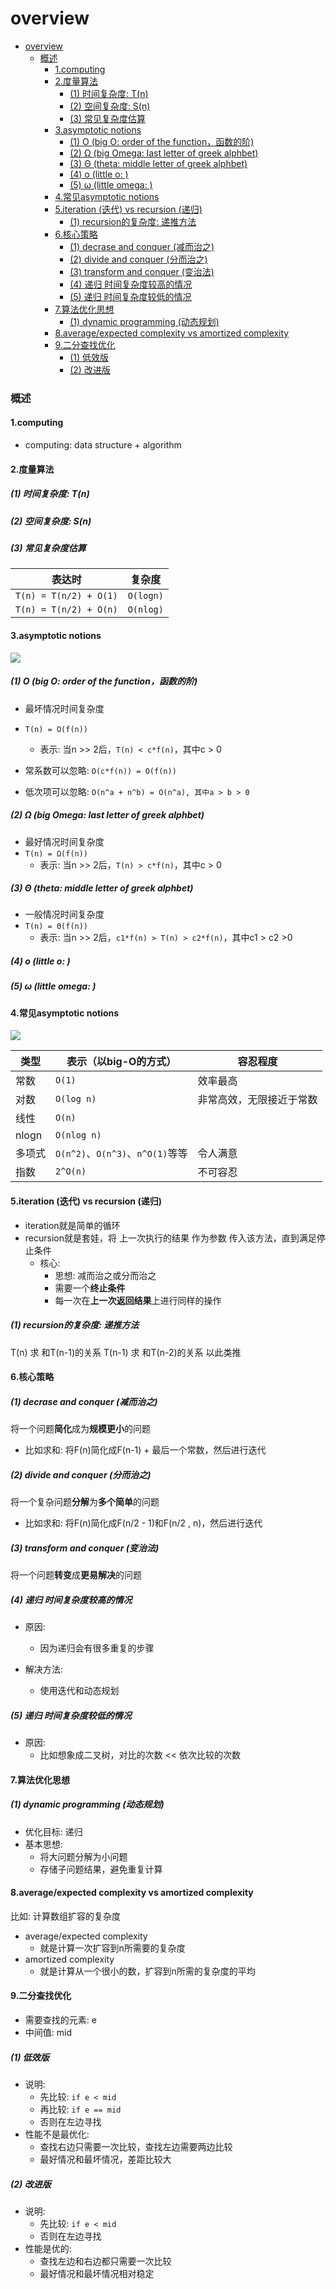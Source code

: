 # overview


<!-- @import "[TOC]" {cmd="toc" depthFrom=1 depthTo=6 orderedList=false} -->

<!-- code_chunk_output -->

- [overview](#overview)
    - [概述](#概述)
      - [1.computing](#1computing)
      - [2.度量算法](#2度量算法)
        - [(1) 时间复杂度: T(n)](#1-时间复杂度-tn)
        - [(2) 空间复杂度: S(n)](#2-空间复杂度-sn)
        - [(3) 常见复杂度估算](#3-常见复杂度估算)
      - [3.asymptotic notions](#3asymptotic-notions)
        - [(1) O (big O: order of the function，函数的阶)](#1-o-big-o-order-of-the-function函数的阶)
        - [(2) Ω (big Omega: last letter of greek alphbet)](#2-ω-big-omega-last-letter-of-greek-alphbet)
        - [(3) Θ (theta: middle letter of greek alphbet)](#3-θ-theta-middle-letter-of-greek-alphbet)
        - [(4) o (little o: )](#4-o-little-o-)
        - [(5) ω (little omega: )](#5-ω-little-omega-)
      - [4.常见asymptotic notions](#4常见asymptotic-notions)
      - [5.iteration (迭代) vs recursion (递归)](#5iteration-迭代-vs-recursion-递归)
        - [(1) recursion的复杂度: 递推方法](#1-recursion的复杂度-递推方法)
      - [6.核心策略](#6核心策略)
        - [(1) decrase and conquer (减而治之)](#1-decrase-and-conquer-减而治之)
        - [(2) divide and conquer (分而治之)](#2-divide-and-conquer-分而治之)
        - [(3) transform and conquer (变治法)](#3-transform-and-conquer-变治法)
        - [(4) 递归 时间复杂度较高的情况](#4-递归-时间复杂度较高的情况)
        - [(5) 递归 时间复杂度较低的情况](#5-递归-时间复杂度较低的情况)
      - [7.算法优化思想](#7算法优化思想)
        - [(1) dynamic programming (动态规划)](#1-dynamic-programming-动态规划)
      - [8.average/expected complexity vs amortized complexity](#8averageexpected-complexity-vs-amortized-complexity)
      - [9.二分查找优化](#9二分查找优化)
        - [(1) 低效版](#1-低效版)
        - [(2) 改进版](#2-改进版)

<!-- /code_chunk_output -->


### 概述

#### 1.computing

* computing: data structure + algorithm

#### 2.度量算法

##### (1) 时间复杂度: T(n)

##### (2) 空间复杂度: S(n)

##### (3) 常见复杂度估算

|表达时|复杂度|
|-|-|
|`T(n) = T(n/2) + O(1)`|`O(logn)`|
|`T(n) = T(n/2) + O(n)`|`O(nlog)`|

#### 3.asymptotic notions

![](./imgs/overview_01.png)

##### (1) O (big O: order of the function，函数的阶)
* 最坏情况时间复杂度
* `T(n) = O(f(n))`
    * 表示: 当n >> 2后，`T(n) < c*f(n)`，其中c > 0

* 常系数可以忽略: `O(c*f(n)) = O(f(n))`
* 低次项可以忽略: `O(n^a + n^b) = O(n^a), 其中a > b > 0`


##### (2) Ω (big Omega: last letter of greek alphbet)
* 最好情况时间复杂度
* `T(n) = Ω(f(n))`
    * 表示: 当n >> 2后，`T(n) > c*f(n)`，其中c > 0

##### (3) Θ (theta: middle letter of greek alphbet)

* 一般情况时间复杂度
* `T(n) = Θ(f(n))`
    * 表示: 当n >> 2后，`c1*f(n) > T(n) > c2*f(n)`，其中c1 > c2 >0


##### (4) o (little o: )

##### (5) ω (little omega: )

#### 4.常见asymptotic notions

![](./imgs/overview_02.png)

|类型|表示（以big-O的方式）|容忍程度|
|-|-|-|
|常数|`O(1)`|效率最高|
|对数|`O(log n)`|非常高效，无限接近于常数|
|线性|`O(n)`||
|nlogn|`O(nlog n)`||
|多项式|`O(n^2)`、`O(n^3)`、`n^O(1)`等等|令人满意|
|指数|`2^O(n)`|不可容忍|

#### 5.iteration (迭代) vs recursion (递归)

* iteration就是简单的循环
* recursion就是套娃，将 上一次执行的结果 作为参数 传入该方法，直到满足停止条件
  * 核心: 
    * 思想: 减而治之或分而治之
    * 需要一个**终止条件**
    * 每一次在**上一次返回结果**上进行同样的操作

##### (1) recursion的复杂度: 递推方法
T(n) 求 和T(n-1)的关系
T(n-1) 求 和T(n-2)的关系
以此类推 

#### 6.核心策略

##### (1) decrase and conquer (减而治之)
将一个问题**简化**成为**规模更小**的问题
* 比如求和: 将F(n)简化成F(n-1) + 最后一个常数，然后进行迭代

##### (2) divide and conquer (分而治之)
将一个复杂问题**分解**为**多个简单**的问题
* 比如求和: 将F(n)简化成F(n/2 - 1)和F(n/2 , n)，然后进行迭代

##### (3) transform and conquer (变治法)
将一个问题**转变**成**更易解决**的问题

##### (4) 递归 时间复杂度较高的情况

* 原因:
  * 因为递归会有很多重复的步骤

* 解决方法:
  * 使用迭代和动态规划

##### (5) 递归 时间复杂度较低的情况

* 原因:
  * 比如想象成二叉树，对比的次数 << 依次比较的次数

#### 7.算法优化思想

##### (1) dynamic programming (动态规划)

* 优化目标: 递归
* 基本思想:
  * 将大问题分解为小问题
  * 存储子问题结果，避免重复计算

#### 8.average/expected complexity vs amortized complexity

比如: 计算数组扩容的复杂度

* average/expected complexity
  * 就是计算一次扩容到n所需要的复杂度
* amortized complexity
  * 就是计算从一个很小的数，扩容到n所需的复杂度的平均

#### 9.二分查找优化
* 需要查找的元素: e
* 中间值: mid

##### (1) 低效版
* 说明:
  * 先比较: `if e < mid`
  * 再比较: `if e == mid`
  * 否则在左边寻找
* 性能不是最优化:
  * 查找右边只需要一次比较，查找左边需要两边比较
  * 最好情况和最坏情况，差距比较大

##### (2) 改进版

* 说明:
  * 先比较: `if e < mid`
  * 否则在左边寻找
* 性能是优的:
  * 查找左边和右边都只需要一次比较
  * 最好情况和最坏情况相对稳定